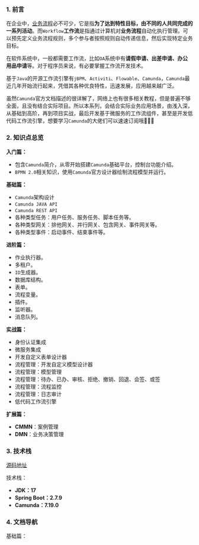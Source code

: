 
### 1\. 前言

在企业中，[业务流程](https://so.csdn.net/so/search?q=%E4%B8%9A%E5%8A%A1%E6%B5%81%E7%A8%8B&spm=1001.2101.3001.7020)必不可少，它是指**为了达到特性目标，由不同的人共同完成的一系列活动**。而`Workflow`**工作流**是指通过计算机对**业务流程**自动化执行管理。可以预先定义业务流程规则，多个参与者按照规则自动传递信息，然后实现特定业务目标。

在软件系统中，一般都需要工作流，比如`OA`系统中有**请假申请、出差申请、办公用品申请**等。对于程序员来说，有必要掌握工作流开发技术。

基于`Java`的开源工作流引擎有`jBPM`、`Activiti`、`Flowable`、`Camunda`，`Camunda`最近几年开始流行起来，凭借其各种优良特性，迅速发展，应用越来越广泛。

虽然`Camunda`官方文档描述的很详解了，网络上也有很多相关教程，但是普遍不够全面，且没有结合实际项目。所以本系列，会结合实际业务应用场景，由浅入深，从基础到高阶，再到项目实战，最后开发基于微服务的工作流组件，甚至是开发低代码工作流引擎，想要学习`Camunda`的大佬们可以速速订阅哦🥰🥰🥰

### 2\. 知识点总览

**入门篇：**

-   包含`Camunda`简介，从零开始搭建`Camunda`基础平台，控制台功能介绍。
-   `BPMN 2.0`相关知识，使用`Camunda`官方设计器绘制流程模型并运行。

**基础篇：**

-   `Camunda`架构设计
-   `Camunda JAVA API`
-   `Camunda REST API`
-   各种类型任务：用户任务、服务任务、脚本任务等。
-   各种类型网关：排他网关、并行网关、包含网关、事件网关等。
-   各种类型事件：启动事件、结束事件等。

**进阶篇：**

-   作业执行器。
-   多租户。
-   `ID`生成器。
-   数据库结构。
-   表单。
-   流程变量。
-   插件。
-   监听器。
-   消息队列。

**实战篇：**

-   身份认证集成
-   微服务集成
-   开发自定义表单设计器
-   流程管理：开发自定义模型设计器
-   流程管理：模型管理
-   流程管理：待办、已办、审核、拒绝、撤销、回退、会签、或签
-   流程管理：流程监控
-   流程管理：日志审计
-   低代码工作流引擎

**扩展篇：**

-   **CMMN**：案例管理
-   **DMN**：业务决策管理

### 3\. 技术栈

[源码地址](https://gitee.com/pearl-organization/camunda-study-demo)

技术栈：

-   **JDK：17**
-   **Spring Boot：2.7.9**
-   **Camunda：7.19.0**

### 4\. 文档导航

基础篇：
